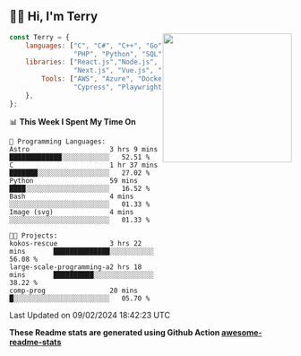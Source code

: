<h2>👋🏻 Hi, I'm Terry</h2>

<img align='right' src="https://media.giphy.com/media/fkZukR450RQ1qnGaq9/giphy.gif" width="230">

```javascript
const Terry = {
    languages: ["C", "C#", "C++", "Go", "Java", "Javascript",
                "PHP", "Python", "SQL", "Typescript"],
    libraries: ["React.js","Node.js", ".Net", "Express.js",
                "Next.js", "Vue.js", "Astro.js", "CUDA"],
        Tools: ["AWS", "Azure", "Docker🐳", "Git", "Figma",
                "Cypress", "Playwright", "Postman", "Jira"],
    },
};
```
<!--START_SECTION:waka-->
📊 **This Week I Spent My Time On** 

```text
💬 Programming Languages: 
Astro                    3 hrs 9 mins        █████████████░░░░░░░░░░░░   52.51 % 
C                        1 hr 37 mins        ███████░░░░░░░░░░░░░░░░░░   27.02 % 
Python                   59 mins             ████░░░░░░░░░░░░░░░░░░░░░   16.52 % 
Bash                     4 mins              ░░░░░░░░░░░░░░░░░░░░░░░░░   01.33 % 
Image (svg)              4 mins              ░░░░░░░░░░░░░░░░░░░░░░░░░   01.33 % 

🐱‍💻 Projects: 
kokos-rescue             3 hrs 22 mins       ██████████████░░░░░░░░░░░   56.08 % 
large-scale-programming-a2 hrs 18 mins       ██████████░░░░░░░░░░░░░░░   38.22 % 
comp-prog                20 mins             █░░░░░░░░░░░░░░░░░░░░░░░░   05.70 % 
```


 Last Updated on 09/02/2024 18:42:23 UTC
<!--END_SECTION:waka-->

**These Readme stats are generated using Github Action [awesome-readme-stats](https://github.com/anmol098/waka-readme-stats)**
